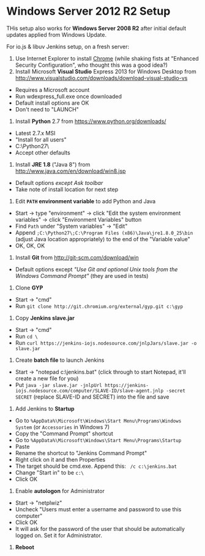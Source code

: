 # Windows Server 2012 R2 Setup

THis setup also works for **Windows Server 2008 R2** after initial default updates applied from Windows Update.

For io.js & libuv Jenkins setup, on a fresh server:

1. Use Internet Explorer to install [Chrome](http://google.com/chrome) (while shaking fists at "Enhanced Security Configuration", who thought this was a good idea?)
1. Install Microsoft **Visual Studio** Express 2013 for Windows Desktop from http://www.visualstudio.com/downloads/download-visual-studio-vs
  - Requires a Microsoft account
  - Run wdexpress_full.exe once downloaded
  - Default install options are OK
  - Don't need to "LAUNCH"
1. Install **Python** 2.7 from https://www.python.org/downloads/
  - Latest 2.7.x MSI
  - "Install for all users"
  - C:\Python27\
  - Accept other defaults
1. Install **JRE 1.8** ("Java 8") from http://www.java.com/en/download/win8.jsp
  - Default options _except Ask toolbar_
  - Take note of install location for next step
1. Edit **`PATH` environment variable** to add Python and Java
  - Start -> type "environment" -> click "Edit the system environment variables" -> click "Environment Variables" button
  - Find `Path` under "System variables" -> "Edit"
  - Append `;C:\Python27\;C:\Program Files (x86)\Java\jre1.8.0_25\bin` (adjust Java location appropriately) to the end of the "Variable value"
  - OK, OK, OK
1. Install **Git** from http://git-scm.com/download/win
  - Default options except _"Use Git and optional Unix tools from the Windows Command Prompt"_ (they are used in tests)
1. Clone **GYP**
  - Start -> "cmd"
  - Run `git clone http://git.chromium.org/external/gyp.git c:\gyp`
1. Copy **Jenkins slave.jar**
  - Start -> "cmd"
  - Run `cd \`
  - Run `curl https://jenkins-iojs.nodesource.com/jnlpJars/slave.jar -o slave.jar`
1. Create **batch file** to launch Jenkins
  - Start -> "notepad c:\jenkins.bat" (click through to start Notepad, it'll create a new file for you)
  - Put `java -jar slave.jar -jnlpUrl https://jenkins-iojs.nodesource.com/computer/SLAVE-ID/slave-agent.jnlp -secret SECRET` (replace SLAVE-ID and SECRET) into the file and save
1. Add Jenkins to **Startup**
  - Go to `%AppData%\Microsoft\Windows\Start Menu\Programs\Windows System` (or `Accessories` in Windows 7)
  - Copy the "Command Prompt" shortcut
  - Go to `%AppData%\Microsoft\Windows\Start Menu\Programs\Startup`
  - Paste
  - Rename the shortcut to "Jenkins Command Prompt"
  - Right click on it and then Properties
  - The target should be cmd.exe. Append this: ` /c c:\jenkins.bat`
  - Change "Start in" to be `c:\`
  - Click OK
1. Enable **autologon** for Administrator
  - Start -> "netplwiz"
  - Uncheck "Users must enter a username and password to use this computer"
  - Click OK
  - It will ask for the password of the user that should be automatically logged on. Set it for Administrator.
1. **Reboot**
